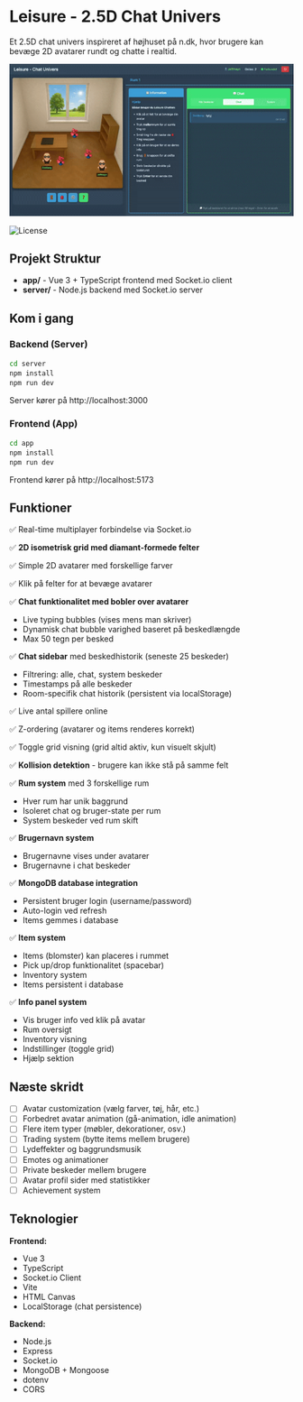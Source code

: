 # Leisure - 2.5D Chat Univers

Et 2.5D chat univers inspireret af højhuset på n.dk, hvor brugere kan bevæge 2D avatarer rundt og chatte i realtid.

![Preview](https://raw.githubusercontent.com/jeffmayn/leisure-chat/main/app/src/img/preview.gif)

![License](https://img.shields.io/github/license/jeffmayn/leisure-chat?style=flat-square)


## Projekt Struktur

- **app/** - Vue 3 + TypeScript frontend med Socket.io client
- **server/** - Node.js backend med Socket.io server

## Kom i gang

### Backend (Server)

```bash
cd server
npm install
npm run dev
```

Server kører på http://localhost:3000

### Frontend (App)

```bash
cd app
npm install
npm run dev
```

Frontend kører på http://localhost:5173

## Funktioner

✅ Real-time multiplayer forbindelse via Socket.io

✅ **2D isometrisk grid med diamant-formede felter**

✅ Simple 2D avatarer med forskellige farver

✅ Klik på felter for at bevæge avatarer

✅ **Chat funktionalitet med bobler over avatarer**

  - Live typing bubbles (vises mens man skriver)
  - Dynamisk chat bubble varighed baseret på beskedlængde
  - Max 50 tegn per besked


✅ **Chat sidebar** med beskedhistorik (seneste 25 beskeder)

  - Filtrering: alle, chat, system beskeder
  - Timestamps på alle beskeder
  - Room-specifik chat historik (persistent via localStorage)


✅ Live antal spillere online

✅ Z-ordering (avatarer og items renderes korrekt)

✅ Toggle grid visning (grid altid aktiv, kun visuelt skjult)

✅ **Kollision detektion** - brugere kan ikke stå på samme felt

✅ **Rum system** med 3 forskellige rum

  - Hver rum har unik baggrund
  - Isoleret chat og bruger-state per rum
  - System beskeder ved rum skift


✅ **Brugernavn system**

  - Brugernavne vises under avatarer
  - Brugernavne i chat beskeder


✅ **MongoDB database integration**

  - Persistent bruger login (username/password)
  - Auto-login ved refresh
  - Items gemmes i database


✅ **Item system**

  - Items (blomster) kan placeres i rummet
  - Pick up/drop funktionalitet (spacebar)
  - Inventory system
  - Items persistent i database


✅ **Info panel system**

  - Vis bruger info ved klik på avatar
  - Rum oversigt
  - Inventory visning
  - Indstillinger (toggle grid)
  - Hjælp sektion

## Næste skridt

- [ ] Avatar customization (vælg farver, tøj, hår, etc.)
- [ ] Forbedret avatar animation (gå-animation, idle animation)
- [ ] Flere item typer (møbler, dekorationer, osv.)
- [ ] Trading system (bytte items mellem brugere)
- [ ] Lydeffekter og baggrundsmusik
- [ ] Emotes og animationer
- [ ] Private beskeder mellem brugere
- [ ] Avatar profil sider med statistikker
- [ ] Achievement system

## Teknologier

**Frontend:**
- Vue 3
- TypeScript
- Socket.io Client
- Vite
- HTML Canvas
- LocalStorage (chat persistence)

**Backend:**
- Node.js
- Express
- Socket.io
- MongoDB + Mongoose
- dotenv
- CORS


